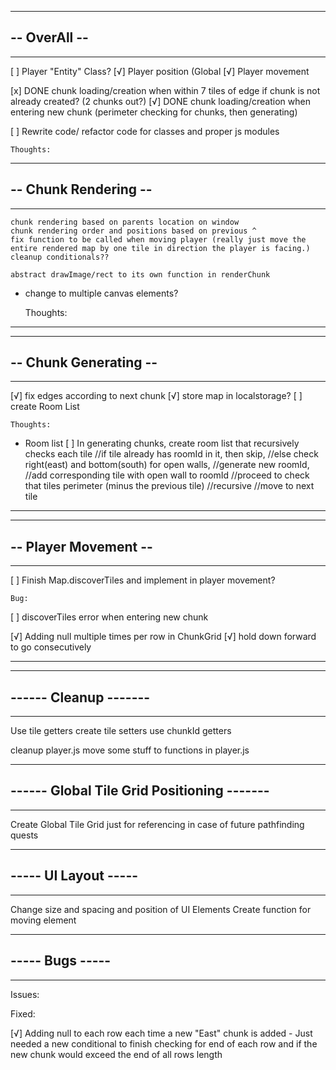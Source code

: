 -----------------------------
## -- OverAll --
-----------------------------

[ ] Player "Entity" Class?
[√] Player position (Global
[√] Player movement

[x] DONE chunk loading/creation when within 7 tiles of edge if chunk is not already created? (2 chunks out?)
[√] DONE chunk loading/creation when entering new chunk (perimeter checking for chunks, then generating)

[ ] Rewrite code/ refactor code for classes and proper js modules

    Thoughts:



------------------------
## -- Chunk Rendering --
------------------------


    chunk rendering based on parents location on window
    chunk rendering order and positions based on previous ^
    fix function to be called when moving player (really just move the entire rendered map by one tile in direction the player is facing.)
    cleanup conditionals??

    abstract drawImage/rect to its own function in renderChunk
- change to multiple canvas elements?

  Thoughts:

---

------------------------
## -- Chunk Generating --
------------------------

[√] fix edges according to next chunk
[√] store map in localstorage?
[ ] create Room List

    Thoughts:

- Room list
  [ ] In generating chunks, create room list that recursively checks each tile
  //if tile already has roomId in it, then skip,
  //else check right(east) and bottom(south) for open walls,
  //generate new roomId,
  //add corresponding tile with open wall to roomId
  //proceed to check that tiles perimeter (minus the previous tile)
  //recursive
  //move to next tile

---

------------------------
## -- Player Movement --
------------------------

[ ] Finish Map.discoverTiles and implement in player movement?


    Bug:
[ ] discoverTiles error when entering new chunk


[√] Adding null multiple times per row in ChunkGrid
[√] hold down forward to go consecutively

---

------------------------
## ------ Cleanup -------
------------------------


Use tile getters
create tile setters
use chunkId getters

cleanup player.js
move some stuff to functions in player.js


-----------------------------------------------
## ------ Global Tile Grid Positioning -------
------------------------------------------------

Create Global Tile Grid just for referencing in case of future pathfinding quests


------------------------
## ----- UI Layout -----
------------------------

Change size and spacing and position of UI Elements
    Create function for moving element




------------------------
## ----- Bugs -----
------------------------

Issues:




Fixed: 

[√] Adding null to each row each time a new "East" chunk is added
    - Just needed a new conditional to finish checking for end of each row and if the new chunk would exceed the end of all rows length
